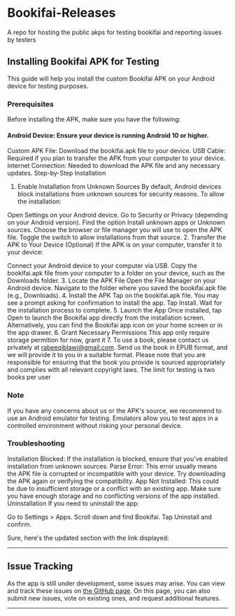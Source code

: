 # Bookifai-Releases
A repo for hosting the public akps for testing bookifai and reporting issues by testers

## Installing Bookifai APK for Testing
This guide will help you install the custom Bookifai APK on your Android device for testing purposes.

### Prerequisites
Before installing the APK, make sure you have the following:

#### Android Device: Ensure your device is running Android 10 or higher.
Custom APK File: Download the bookifai.apk file to your device.
USB Cable: Required if you plan to transfer the APK from your computer to your device.
Internet Connection: Needed to download the APK file and any necessary updates.
Step-by-Step Installation
1. Enable Installation from Unknown Sources
By default, Android devices block installations from unknown sources for security reasons. To allow the installation:

Open Settings on your Android device.
Go to Security or Privacy (depending on your Android version).
Find the option Install unknown apps or Unknown sources.
Choose the browser or file manager you will use to open the APK file.
Toggle the switch to allow installations from that source.
2. Transfer the APK to Your Device (Optional)
If the APK is on your computer, transfer it to your device:

Connect your Android device to your computer via USB.
Copy the bookifai.apk file from your computer to a folder on your device, such as the Downloads folder.
3. Locate the APK File
Open the File Manager on your Android device.
Navigate to the folder where you saved the bookifai.apk file (e.g., Downloads).
4. Install the APK
Tap on the bookifai.apk file.
You may see a prompt asking for confirmation to install the app. Tap Install.
Wait for the installation process to complete.
5. Launch the App
Once installed, tap Open to launch the Bookifai app directly from the installation screen.
Alternatively, you can find the Bookifai app icon on your home screen or in the app drawer.
6. Grant Necessary Permissions
This app only require storage permition for now, grant it
7. To use a book, please contact us privately at rabeeqiblawi@gmail.com. Send us the book in EPUB format, and we will provide it to you in a suitable format. Please note that you are responsible for ensuring that the book you provide is sourced appropriately and complies with all relevant copyright laws. The limit for testing is two books per user

### Note
If you have any concerns about us or the APK's source, we recommend to use an Android emulator for testing. Emulators allow you to test apps in a controlled environment without risking your personal device.

### Troubleshooting
Installation Blocked: If the installation is blocked, ensure that you've enabled installation from unknown sources.
Parse Error: This error usually means the APK file is corrupted or incompatible with your device. Try downloading the APK again or verifying the compatibility.
App Not Installed: This could be due to insufficient storage or a conflict with an existing app. Make sure you have enough storage and no conflicting versions of the app installed.
Uninstallation
If you need to uninstall the app:

Go to Settings > Apps.
Scroll down and find Bookifai.
Tap Uninstall and confirm.

Sure, here's the updated section with the link displayed:

---

## Issue Tracking

As the app is still under development, some issues may arise. You can view and track these issues on [the GitHub page](https://github.com/ChoroidStudios/Bookifai-Releases/issues). On this page, you can also submit new issues, vote on existing ones, and request additional features.

---






